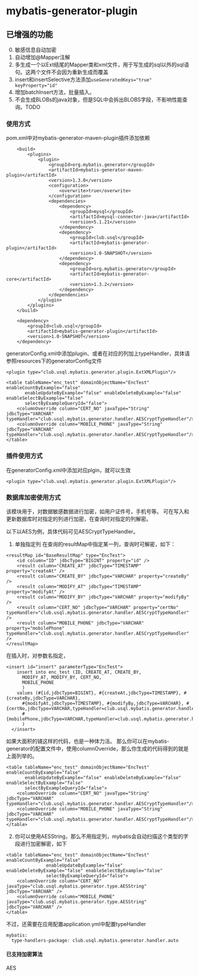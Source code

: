 # mybatis-generator-plugin

## 已增强的功能
0. 敏感信息自动加密
1. 自动增加@Mapper注解
2. 多生成一个以Ext结尾的Mapper类和xml文件，用于写生成的sql以外的sql语句。这两个文件不会因为重新生成而覆盖
3. insert和insertSelective方法添加`useGeneratedKeys="true" keyProperty="id"`
4. 增加batchInsert方法，批量插入。
5. 不会生成BLOBs的java对象，但是SQL中会拆出BLOBS字段，不影响性能查询。TODO


### 使用方式
pom.xml中对mybatis-generator-maven-plugin插件添加依赖
```
	<build>
		<plugins>
			<plugin>
				<groupId>org.mybatis.generator</groupId>
				<artifactId>mybatis-generator-maven-plugin</artifactId>
				<version>1.3.0</version>
				<configuration>
					<overwrite>true</overwrite>
				</configuration>
				<dependencies>
					<dependency>
						<groupId>mysql</groupId>
						<artifactId>mysql-connector-java</artifactId>
						<version>5.1.21</version>
					</dependency>
					<dependency>
						<groupId>club.usql</groupId>
						<artifactId>mybatis-generator-plugin</artifactId>
						<version>1.0-SNAPSHOT</version>
					</dependency>
					<dependency>
						<groupId>org.mybatis.generator</groupId>
						<artifactId>mybatis-generator-core</artifactId>
						<version>1.3.2</version>
					</dependency>
				</dependencies>
			</plugin>
		</plugins>
	</build>
	
	<dependency>
	    <groupId>club.usql</groupId>
	    <artifactId>mybatis-generator-plugin</artifactId>
	    <version>1.0-SNAPSHOT</version>
	</dependency>
```
generatorConfig.xml中添加plugin、或者在对应的列加上typeHandler，具体请参照resources下的generatorConfig文件
```
<plugin type="club.usql.mybatis.generator.plugin.ExtXMLPlugin"/>

<table tableName="enc_test" domainObjectName="EncTest" enableCountByExample="false"
       enableUpdateByExample="false" enableDeleteByExample="false" enableSelectByExample="false"
       selectByExampleQueryId="false">
    <columnOverride column="CERT_NO" javaType="String" jdbcType="VARCHAR" typeHandler="club.usql.mybatis.generator.handler.AESCryptTypeHandler"/>
    <columnOverride column="MOBILE_PHONE" javaType="String" jdbcType="VARCHAR" typeHandler="club.usql.mybatis.generator.handler.AESCryptTypeHandler"/>
</table>
```

### 插件使用方式
在generatorConfig.xml中添加对应plgin，就可以生效
```
<plugin type="club.usql.mybatis.generator.plugin.ExtXMLPlugin"/>
```

### 数据库加密使用方式
该模块用于，对数据敏感数据进行加密，如用户证件号，手机号等。
可在写入和更新数据库时对指定的列进行加密，在查询时对指定的列解密。

以下以AES为例，具体代码可见AESCryptTypeHandler。
1. 单独指定列
在查询的resultMap中指定某一列，查询时可解密，如下：
```
<resultMap id="BaseResultMap" type="EncTest">
    <id column="ID" jdbcType="BIGINT" property="id" />
    <result column="CREATE_AT" jdbcType="TIMESTAMP" property="createAt" />
    <result column="CREATE_BY" jdbcType="VARCHAR" property="createBy" />
    <result column="MODIFY_AT" jdbcType="TIMESTAMP" property="modifyAt" />
    <result column="MODIFY_BY" jdbcType="VARCHAR" property="modifyBy" />
    <result column="CERT_NO" jdbcType="VARCHAR" property="certNo" typeHandler="club.usql.mybatis.generator.handler.AESCryptTypeHandler" />
    <result column="MOBILE_PHONE" jdbcType="VARCHAR" property="mobilePhone" typeHandler="club.usql.mybatis.generator.handler.AESCryptTypeHandler" />
</resultMap>
```
在插入时，对参数名指定，
```
<insert id="insert" parameterType="EncTest">
    insert into enc_test (ID, CREATE_AT, CREATE_BY, 
      MODIFY_AT, MODIFY_BY, CERT_NO, 
      MOBILE_PHONE
      )
    values (#{id,jdbcType=BIGINT}, #{createAt,jdbcType=TIMESTAMP}, #{createBy,jdbcType=VARCHAR}, 
      #{modifyAt,jdbcType=TIMESTAMP}, #{modifyBy,jdbcType=VARCHAR}, #{certNo,jdbcType=VARCHAR,typeHandler=club.usql.mybatis.generator.handler.AESCryptTypeHandler}, 
      #{mobilePhone,jdbcType=VARCHAR,typeHandler=club.usql.mybatis.generator.handler.AESCryptTypeHandler}
      )
  </insert>
```
如果大面积的铺这样的代码，也是一种体力活。
那么你可以在mybatis-generator的配置文件中，使用columnOverride，那么你生成的代码得到的就是上面列举的。
```
<table tableName="enc_test" domainObjectName="EncTest" enableCountByExample="false"
       enableUpdateByExample="false" enableDeleteByExample="false" enableSelectByExample="false"
       selectByExampleQueryId="false">
    <columnOverride column="CERT_NO" javaType="String" jdbcType="VARCHAR" typeHandler="club.usql.mybatis.generator.handler.AESCryptTypeHandler"/>
    <columnOverride column="MOBILE_PHONE" javaType="String" jdbcType="VARCHAR" typeHandler="club.usql.mybatis.generator.handler.AESCryptTypeHandler"/>
</table>
```
2. 你可以使用AESString，那么不用指定列，mybatis会自动扫描这个类型的字段进行加密解密，如下
```
<table tableName="enc_test" domainObjectName="EncTest" enableCountByExample="false"
               enableUpdateByExample="false" enableDeleteByExample="false" enableSelectByExample="false"
               selectByExampleQueryId="false">
    <columnOverride column="CERT_NO" javaType="club.usql.mybatis.generator.type.AESString" jdbcType="VARCHAR" />
    <columnOverride column="MOBILE_PHONE" javaType="club.usql.mybatis.generator.type.AESString" jdbcType="VARCHAR" />
</table>
```
不过，还需要在应用配置application.yml中配置typeHandler
```
mybatis:
  type-handlers-package: club.usql.mybatis.generator.handler.auto
```
#### 已支持加密算法
AES 
